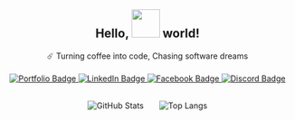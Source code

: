 <div align="center">
    <h2 style="font-weight: bold; font-size: 1.5em;">Hello,
    <img src="https://media.tenor.com/hVRhFeDFW6oAAAAi/anime-wave.gif" width="50px"/> world!</h2>
    ☄️ Turning coffee into code, Chasing software dreams
    <br>
</div>
<br>

<div id="badges" align="center">
  <a href="https://mahtabulstack.vercel.app/" target="_blank">
    <img src="https://img.shields.io/badge/Portfolio-624E88?style=for-the-badge" alt="Portfolio Badge"/>
  </a>
  <a href="https://www.linkedin.com/in/mahtabul-shourav" target="_blank">
    <img src="https://img.shields.io/badge/LinkedIn-blue?style=for-the-badge&logo=linkedin&logoColor=white" alt="LinkedIn Badge"/>
  </a>
  <a href="https://www.facebook.com/mahtabulgfy" target="_blank">
    <img src="https://img.shields.io/badge/Facebook-1877F2?style=for-the-badge" alt="Facebook Badge"/>
  </a>
  <a href="https://discord.com/users/790288132313448508" target="_blank">
    <img src="https://img.shields.io/badge/Discord-424549?style=for-the-badge" alt="Discord Badge"/>
  </a>
</div>

<br>

<!-- Borderless Side by Side Stats with Extra Space -->
<p align="center">
  <img src="https://github-stats-mahtabul-shouravs-projects.vercel.app/api?username=mahtabulsouravv&show_icons=true&rank_icon=github&include_all_commits=true&theme=material-palenight&hide=prs,issues&show=reviews" alt="GitHub Stats">
  &nbsp;&nbsp;&nbsp;&nbsp;&nbsp;
  <img src="https://github-stats-mahtabul-shouravs-projects.vercel.app/api/top-langs/?username=mahtabulsouravv&layout=compact&theme=material-palenight&langs_count=20&exclude_repo=react-tailwind,obsidian-doc&&hide_progress=true&card_width=450" alt="Top Langs">
</p>
